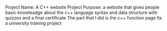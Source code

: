 Project Name: A C++ website
Project Purpose: a website that gives people basic knowleadge about the c++ language syntax and data structure with quizzes and a final certificate
The part that I did is the c++ function page
Its a university training project 

